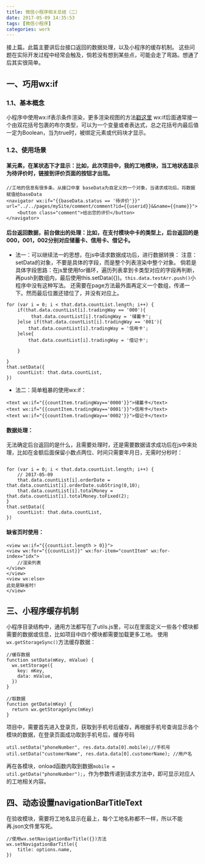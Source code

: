 ```yaml
---
title: 微信小程序相关总结（二）
date: 2017-05-09 14:35:53
tags: [微信小程序]
categories: work
---
```


接上篇。此篇主要讲后台接口返回的数据处理，以及小程序的缓存机制。
这些问题在实际开发过程中经常会触及，倘若没有想到某些点，可能会走了弯路。想通了后其实很简单。

<!-- more -->  

## 一、巧用wx:if
### 1.1、基本概念
小程序中使用wx:if表示条件渲染，更多渲染视图的方法[戳这里](https://mp.weixin.qq.com/debug/wxadoc/dev/framework/view/wxml/conditional.html)
wx:if后面通常接一个由双花括号包裹的布尔类型，可以为一个变量或者表达式，总之花括号内最后值一定为Boolean，当为true时，被绑定元素或代码块才显示。
### 1.2、使用场景
#### 某元素，在某状态下才显示：比如，此次项目中，我的工地模块，当工地状态显示为待评价时，链接到评价页面的按钮才出现。   
```
//工地的信息有很多条，从接口中拿 baseData为自定义的一个对象，当请求成功后，将数据赋值给baseData
<navigator wx:if="{{baseData.status == '待评价'}}" url="../../pages/mySite/comment/comment?id={{userid}}&&name={{name}}">
    <button class="comment">给出您的评价</button> 
</navigator>
```

#### 后台返回数据，前台做出的处理：比如，在支付模块中卡的类型上，后台返回的是000，001，002分别对应储蓄卡、信用卡、借记卡。
- 法一：可以继续法一的思想，在js中请求数据成功后，进行数据转换：
注意：setData的对象，不要是具体的字段，而是整个列表渲染中整个对象。
倘若是具体字段思路：在js里使用for循环，遍历列表拿到卡类型对应的字段再判断，再push到数组内，最后使用this.setData({})。`this.data.testArr.push()`小程序中没有这种写法。
还需要在page方法最外面再定义一个数组，传递一下。然而最后位置还错位了，并没有对应上。

```
for (var i = 0; i < that.data.countList.length; i++) {
    if(that.data.countList[i].tradingWay == '000'){
         that.data.countList[i].tradingWay = '储蓄卡'; 
    }else if(that.data.countList[i].tradingWay == '001'){
        that.data.countList[i].tradingWay = '信用卡'; 
    }else{
        that.data.countList[i].tradingWay = '借记卡'; 
        
    }
   
}
that.setData({ 
    countList: that.data.countList, 
}) 
```

- 法二：简单粗暴的使用wx:if：
```
<text wx:if="{{countItem.tradingWay=='0000'}}">储蓄卡</text>
<text wx:if="{{countItem.tradingWay=='0001'}}">信用卡</text>
<text wx:if="{{countItem.tradingWay=='0002'}}">借记卡</text>
```

#### 数据处理：
无法确定后台返回的是什么，且需要处理时，还是需要数据请求成功后在js中来处理，比如在金额后面保留小数点两位、时间只需要年月日，无需时分秒时：

```

for (var i = 0; i < that.data.countList.length; i++) {
    // 2017-05-09
    that.data.countList[i].orderDate = that.data.countList[i].orderDate.subString(0,10);
    that.data.countList[i].totalMoney = that.data.countList[i].totalMoney.toFixed(2); 
}
that.setData({ 
    countList: that.data.countList, 
}) 
```

#### 缺省页时使用：
```
<view wx:if="{{countList.length > 0}}">
<view wx:for="{{countList}}" wx:for-item="countItem" wx:for-index="idx">
    //渲染列表
</view>
</view> 
<view wx:else>
此处是缺省时!
</view>
```

## 三、小程序缓存机制
小程序目录结构中，通用方法都写在了utils.js里，可以在里面定义一些各个模块都需要的数据或信息，比如项目中四个模块都需要加载更多工地。
使用`wx.getStorageSync()`方法缓存数据：
```
//缓存数据 
function setData(mKey, mValue) {
  wx.setStorage({
    key: mKey,
    data: mValue,
  })
}

//取数据
function getData(mKey) {
  return wx.getStorageSync(mKey)
}
```

项目中，需要首先进入登录页，获取到手机号后缓存，再根据手机号查询显示各个模块的数据，在登录页面成功取到手机号后，缓存号码
```
util.setData("phoneNumber", res.data.data[0].mobile);//手机号
util.setData("customerName", res.data.data[0].customerName); //用户名
```

再在各模块，onload函数内取到数据`mobile = util.getData("phoneNumber");`，作为参数传递到请求方法中，即可显示对应人的工地相关内容。

## 四、动态设置navigationBarTitleText
在验收模块，需要将工地名显示在最上，每个工地名称都不一样，所以不能再.json文件里写死。
```
//使用wx.setNavigationBarTitle({})方法
wx.setNavigationBarTitle({
    title: options.name,
})
```
